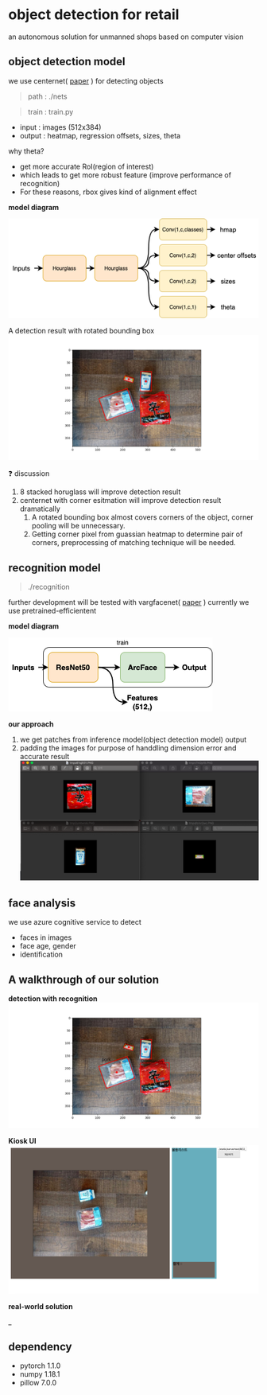 # object detection for retail
an autonomous solution for unmanned shops based on computer vision

## object detection model
we use centernet( [paper](https://arxiv.org/pdf/1904.08189.pdf)  ) for detecting objects
> path  : ./nets

> train : train.py
* input  : images (512x384)
* output : heatmap, regression offsets, sizes, theta

why theta?
+ get more accurate RoI(region of interest)
+ which leads to get more robust feature (improve performance of recognition)
+ For these reasons, rbox gives kind of alignment effect

**model diagram**

![centernet](https://github.com/SeungyounShin/object_detection_for_retail/blob/master/resource/centernetRot.png?raw=true)

A detection result with rotated bounding box
![test](https://github.com/SeungyounShin/object_detection_for_retail/blob/master/resource/test.png?raw=true)

:question: discussion
1. 8 stacked horuglass will improve detection result
2. centernet with corner esitmation will improve detection result dramatically
    1. A rotated bounding box almost covers corners of the object, corner pooling will be unnecessary.
    2. Getting corner pixel from guassian heatmap to determine pair of corners, preprocessing of matching technique will be needed.

## recognition model
> ./recognition

further development will be tested with vargfacenet( [paper](https://arxiv.org/abs/1910.04985) )
currently we use pretrained-efficientent

**model diagram**

![arcface](https://github.com/SeungyounShin/object_detection_for_retail/blob/master/resource/arcface_infer.png?raw=true)

**our approach**
1. we get patches from inference model(object detection model) output
2. padding the images for purpose of handdling dimension error and accurate result
![patches](https://github.com/SeungyounShin/object_detection_for_retail/blob/master/resource/patches.png?raw=true)

## face analysis
we use azure cognitive service to detect 
+ faces in images
+ face age, gender
+ identification

## A walkthrough of our solution

**detection with recognition**
![final_results](https://github.com/SeungyounShin/object_detection_for_retail/blob/master/resource/final_result.png?raw=true)


**Kiosk UI**
![final_results](https://github.com/SeungyounShin/object_detection_for_retail/blob/master/resource/UI_test.png?raw=true)

**real-world solution**

_


## dependency
+ pytorch 1.1.0
+ numpy 1.18.1
+ pillow 7.0.0
